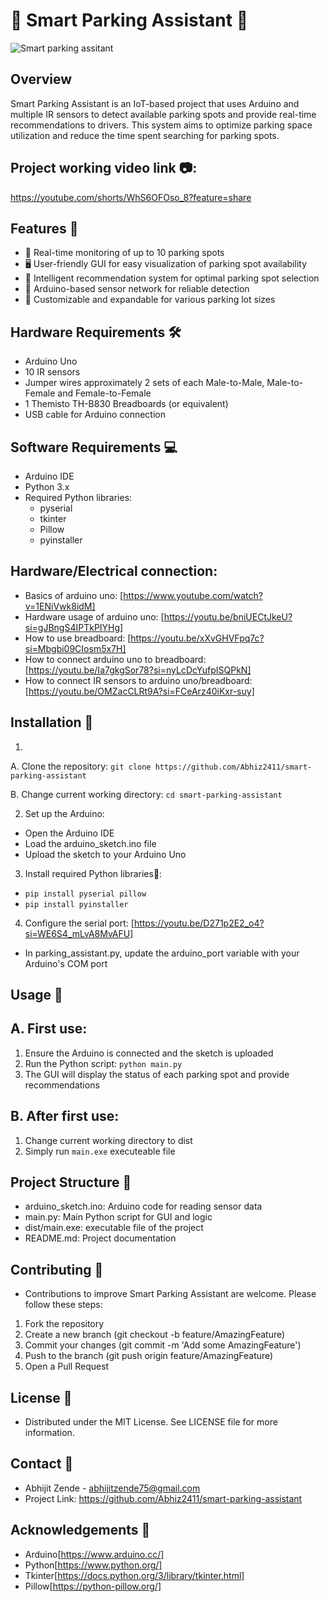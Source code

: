 # 🚗 Smart Parking Assistant 🚗

![Smart parking assitant](https://github.com/user-attachments/assets/2f5b9c30-dca9-4eb6-8bda-0e5984f3cf11)

## Overview
Smart Parking Assistant is an IoT-based project that uses Arduino and multiple IR sensors to detect available parking spots and provide real-time recommendations to drivers. This system aims to optimize parking space utilization and reduce the time spent searching for parking spots.

## Project working video link 📷:
https://youtube.com/shorts/WhS6OFOso_8?feature=share

## Features 🌟
- 📡 Real-time monitoring of up to 10 parking spots
- 🖥️ User-friendly GUI for easy visualization of parking spot availability
- 🤖 Intelligent recommendation system for optimal parking spot selection
- 🔌 Arduino-based sensor network for reliable detection
- 🔧 Customizable and expandable for various parking lot sizes

## Hardware Requirements 🛠️
- Arduino Uno
- 10 IR sensors
- Jumper wires approximately 2 sets of each Male-to-Male, Male-to-Female and Female-to-Female
- 1 Themisto TH-B830 Breadboards (or equivalent)
- USB cable for Arduino connection

## Software Requirements 💻
- Arduino IDE
- Python 3.x
- Required Python libraries:
  - pyserial
  - tkinter
  - Pillow
  - pyinstaller

## Hardware/Electrical connection:
- Basics of arduino uno: [https://www.youtube.com/watch?v=1ENiVwk8idM]
- Hardware usage of arduino uno: [https://youtu.be/bniUECtJkeU?si=gJBngS4IPTkPIYHg]
- How to use breadboard: [https://youtu.be/xXvGHVFpq7c?si=Mbgbi09CIosm5x7H]
- How to connect arduino uno to breadboard: [https://youtu.be/Ia7gkgSor78?si=nyLcDcYufpISQPkN]
- How to connect IR sensors to arduino uno/breadboard: [https://youtu.be/OMZacCLRt9A?si=FCeArz40iKxr-suy] 

## Installation 📝

1. 
A. Clone the repository:
   ```git clone https://github.com/Abhiz2411/smart-parking-assistant```
   
B. Change current working directory:
   ```cd smart-parking-assistant```

2. Set up the Arduino:
- Open the Arduino IDE
- Load the arduino_sketch.ino file
- Upload the sketch to your Arduino Uno

3. Install required Python libraries🐍:
- ```pip install pyserial pillow```
- ```pip install pyinstaller```

4. Configure the serial port: [https://youtu.be/D271p2E2_o4?si=WE6S4_mLvA8MvAFU]
- In parking_assistant.py, update the arduino_port variable with your Arduino's COM port

## Usage 🚀
## A. First use:
1. Ensure the Arduino is connected and the sketch is uploaded
2. Run the Python script: 
```python main.py```
3. The GUI will display the status of each parking spot and provide recommendations

## B. After first use:
1. Change current working directory to dist
2. Simply run `main.exe` executeable file

## Project Structure 📂
- arduino_sketch.ino: Arduino code for reading sensor data
- main.py: Main Python script for GUI and logic
- dist/main.exe: executable file of the project
- README.md: Project documentation

## Contributing 🤝
- Contributions to improve Smart Parking Assistant are welcome. Please follow these steps:
1) Fork the repository
2) Create a new branch (git checkout -b feature/AmazingFeature)
3) Commit your changes (git commit -m 'Add some AmazingFeature')
4) Push to the branch (git push origin feature/AmazingFeature)
5) Open a Pull Request

## License 📜
- Distributed under the MIT License. See LICENSE file for more information.

## Contact 📧
- Abhijit Zende - abhijitzende75@gmail.com
- Project Link: https://github.com/Abhiz2411/smart-parking-assistant

## Acknowledgements 🙏
- Arduino[https://www.arduino.cc/]
- Python[https://www.python.org/]
- Tkinter[https://docs.python.org/3/library/tkinter.html]
- Pillow[https://python-pillow.org/]
